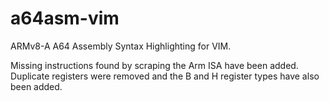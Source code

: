 # a64asm-vim
ARMv8-A A64 Assembly Syntax Highlighting for VIM.  

Missing instructions found by scraping the Arm ISA have been added.  
Duplicate registers were removed and the B and H register types have also been added. 
